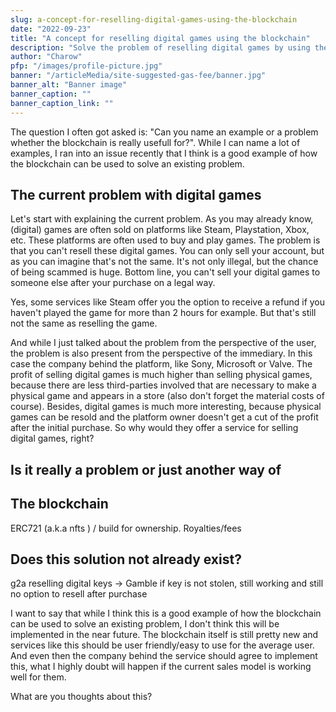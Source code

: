 ```yaml
---
slug: a-concept-for-reselling-digital-games-using-the-blockchain
date: "2022-09-23"
title: "A concept for reselling digital games using the blockchain"
description: "Solve the problem of reselling digital games by using the blockchain."
author: "Charow"
pfp: "/images/profile-picture.jpg"
banner: "/articleMedia/site-suggested-gas-fee/banner.jpg"
banner_alt: "Banner image"
banner_caption: ""
banner_caption_link: ""
---
```


The question I often got asked is: "Can you name an example or a problem whether the blockchain is really usefull for?". While I can name a lot of examples, I ran into an issue recently that I think is a good example of how the blockchain can be used to solve an existing problem. 

## The current problem with digital games
Let's start with explaining the current problem. As you may already know, (digital) games are often sold on platforms like Steam, Playstation, Xbox, etc. These platforms are often used to buy and play games. The problem is that you can't resell these digital games. You can only sell your account, but as you can imagine that's not the same. It's not only illegal, but the chance of being scammed is huge. Bottom line, you can't sell your digital games to someone else after your purchase on a legal way.

Yes, some services like Steam offer you the option to receive a refund if you haven't played the game for more than 2 hours for example. But that's still not the same as reselling the game.

And while I just talked about the problem from the perspective of the user, the problem is also present from the perspective of the immediary. In this case the company behind the platform, like Sony, Microsoft or Valve. The profit of selling digital games is much higher than selling physical games, because there are less third-parties involved that are necessary to make a physical game and appears in a store (also don't forget the material costs of course). Besides, digital games is much more interesting, because physical games can be resold and the platform owner doesn't get a cut of the profit after the initial purchase. So why would they offer a service for selling digital games, right? 

## Is it really a problem or just another way of 

## The blockchain
ERC721 (a.k.a nfts ) / build for ownership.
Royalties/fees 

## Does this solution not already exist?
g2a reselling digital keys -> Gamble if key is not stolen, still working and still no option to resell after purchase


I want to say that while I think this is a good example of how the blockchain can be used to solve an existing problem, I don't think this will be implemented in the near future. The blockchain itself is still pretty new and services like this should be user friendly/easy to use for the average user. And even then the company behind the service should agree to implement this, what I highly doubt will happen if the current sales model is working well for them.

What are you thoughts about this?